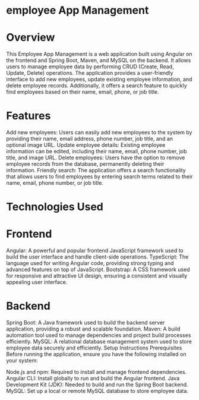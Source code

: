 # employee App Management 
# Overview
This Employee App Management is a web application built using Angular on the frontend and Spring Boot, Maven, and MySQL on the backend.
It allows users to manage employee data by performing CRUD (Create, Read, Update, Delete) operations. The application provides a user-friendly 
interface to add new employees, update existing employee information, and delete employee records. Additionally, it offers a search feature to quickly 
find employees based on their name, email, phone, or job title.

# Features
Add new employees: Users can easily add new employees to the system by providing their name, email address, phone number, job title, and an optional image URL.
Update employee details: Existing employee information can be edited, including their name, email, phone number, job title, and image URL.
Delete employees: Users have the option to remove employee records from the database, permanently deleting their information.
Friendly search: The application offers a search functionality that allows users to find employees by entering search terms related to their name, email, phone number, or job title.
# Technologies Used
# Frontend
Angular: A powerful and popular frontend JavaScript framework used to build the user interface and handle client-side operations.
TypeScript: The language used for writing Angular code, providing strong typing and advanced features on top of JavaScript.
Bootstrap: A CSS framework used for responsive and attractive UI design, ensuring a consistent and visually appealing user interface.
# Backend
Spring Boot: A Java framework used to build the backend server application, providing a robust and scalable foundation.
Maven: A build automation tool used to manage dependencies and project build processes efficiently.
MySQL: A relational database management system used to store employee data securely and efficiently.
Setup Instructions
Prerequisites
Before running the application, ensure you have the following installed on your system:

Node.js and npm: Required to install and manage frontend dependencies.
Angular CLI: Install globally to run and build the Angular frontend.
Java Development Kit (JDK): Needed to build and run the Spring Boot backend.
MySQL: Set up a local or remote MySQL database to store employee data.

